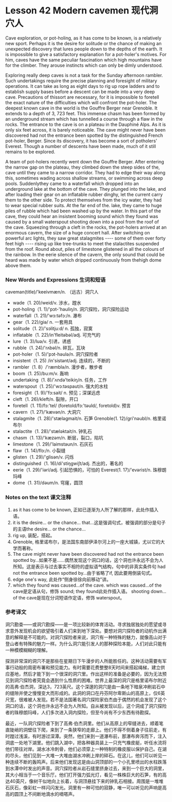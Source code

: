 # Lesson 42 Modern cavemen 现代洞穴人
Cave exploration, or pot-holing, as it has come to be known, is a relatively new sport. Perhaps it is the desire for solitude or the chance of making an unexpected discovery that lures people down to the depths of the earth. It is impossible to give a satisfactory explanation for a pot-holer's motives. For him, caves have the same peculiar fascination which high mountains have for the climber. They arouse instincts which can only be dimly understood.

Exploring really deep caves is not a task for the Sunday afternoon rambler. Such undertakings require the precise planning and foresight of military operations. It can take as long as eight days to rig up rope ladders and to establish supply bases before a descent can be made into a very deep cave. Precautions of thissort are necessary, for it is impossible to foretell the exact nature of the difficulties which will confront the pot-holer. The deepest known cave in the world is the Gouffre Berger near Grenoble. It extends to a depth of 3, 723 feet. This immense chasm has been formed by an underground stream which has tunnelled a course through a flaw in the rocks. The entrance to the cave is on a plateau in the Dauphiné Alps. As it is only six feet across, it is barely noticeable. The cave might never have been discovered had not the entrance been spotted by the distinguished French pot-holer, Berger. Since its discovery, it has become a sort of potholers' Everest. Though a number of descents have been made, much of it still remains to be explored.

A team of pot-holers recently went down the Gouffre Berger. After entering the narrow gap on the plateau, they climbed down the steep sides of the, cave until they came to a narrow corridor. They had to edge their way along this, sometimes wading across shallow streams, or swimming across deep pools. Suddenlythey came to a waterfall which dropped into an underground lake at the bottom of the cave. They plunged into the lake, and after loading their gear on an inflatable rubber dinghy, let the current carry them to the other side. To protect themselves from the icy water, they had to wear special rubber suits. At the far end of the. lake, they came to huge piles of rubble which had been washed up by the water. In this part of the cave, they could hear an insistent booming sound which they found was caused by a small waterspout shooting down into a pool from the roof of the cave. Squeezing through a cleft in the rocks, the pot-holers arrived at an enormous cavern, the size of a huge concert hall. After switching on powerful arc lights, they saw great stalagmites ---- some of them over forty feet high ---- rising up like tree-trunks to meet the stalactites suspended from the roof. Round about, piles of limestone glistened in all the colours of the rainbow. In the eerie silence of the cavern, the only sound that could be heard was made by water which dripped continuously from thehigh dome above them.

### New Words and Expressions 生词和短语

caveman(title)/'keeivmæn/n. （远古）洞穴人
* wade（1. 20)/weid/v. 涉水，蹚水
* pot-holing（1. 1)/'pɔt-'həuliŋ/n. 洞穴探险，洞穴探险运动
* waterfall（1. 21)/'wɔ:təfɔ:/n. 瀑布
* gear（1. 22)/giə/ n. 一套用具
* solitude（1. 2)/'sɔlitju:d/ n. 孤独，寂寞
* inflatable（1. 22)/in'fleitəbəl/adj. 可充气的
* lure（1. 3)/luə/v. 引诱，诱惑
* rubble（1. 24)/'rʌbəl/n. 碎瓦，瓦块
* pot-holer（1. 5)/'pɔt-həulə/n. 洞穴探险者
* insistent（1. 25) /in'sistənt/adj. 连续的，不断的
* rambler（1. 8）/'ræmblə/n. 漫步者，散步者
* boom（1. 25)/bu:m/v. 轰响
* undertaking（1. 8)/'ʌndə'teikiŋ/n. 任务，工作
* waterspout（1. 25)/'wɔ:təspaut/n. 强大的水柱
* foresight（1. 9)/'fɔ:sait/ n. 预见；深谋远虑
* cleft（1. 26)/kleft/n. 裂隙，开口
* foretell（1. 11)/fɔ:'tel/ (foretold/fɔ:'təuld/, foretold)v. 预言
* cavern（1. 27)/'kævən/n. 大洞穴
* stalagmite（1. 28)/'stæləgmait/n. 石笋
	Grenoble(1. 12)/gri'nəubl/n. 格里诺布尔
* stalactite（1. 28)/'stæləktait/n. 钟乳石
* chasm（1. 13)/'kæzəm/n. 断层，裂口，陷坑
* limestone（1. 29)/'laimstəun/n. 石灰石
* flaw（1. 14)/flɔ:/n. 小裂缝
* glisten（1. 29)/'glisən/v. 闪烁
* distinguished（1. 16)/di'stiŋgwiʃt/adj. 杰出的，著名的
* eerie（1. 29)/'iəri/adj. 引起恐惧的，可怕的
	Everest(1. 17)/'evərist/n. 珠穆朗玛峰
* dome（1. 31)/dəum/n. 穹窿，圆顶

### Notes on the text 课文注释

1. as it has come to be known, 正如已逐渐为人所了解的那样，此处作插入语。
2. it is the desire… or the chance… that…这是强调句式，被强调的部分是句子的主语the desire… or the chance…
3. rig up, 装配，搭起。
4. Grenoble, 格里诺布尔，是法国东南部伊泽尔河上的一座大城镇，尤以它的大学而著称。
5. The cave might never have been discovered had not the entrance been spotted by…如果不是……偶然发现这个洞口的话，这个洞也许永远不会为人所知。这是表示与过去事实不相符的虚拟语气结构，句中的非真实条件句 had not the entrance been spotted by…由于省略了if, 因此要用倒装句式。
6. edge one's way, 此处作“侧身徐徐向前移动”讲。
7. which they found was caused…of the cave.
	which was caused…of the cave是定语从句，修饰 sound; they found此处作插入语。 shooting down… of the cave是现在分词短语作定语，修饰 waterspout。

### 参考译文

洞穴勘查——或洞穴勘探——是一项比较新的体育活动。寻求独居独处的愿望或寻求意外发现机会的欲望吸引着人们来到地下深处。要想对洞穴探险者的动机作出满意的解释是不可能的。对洞穴探险者来说，洞穴有一种特殊的魅力，就像高山对于登山者有特殊的魅力一样。为什么洞穴能引发人的那种探险本能，人们对此只能有一种模模糊糊的理解。

探测非常深的洞穴不是那些在星期日下午漫步的人所能胜任的。这种活动需要有军事行动般的周密布署和预见能力。有时需要花费整整8天时间来搭起绳梯，建立供应基地，然后才能下到一个很深的洞穴里。作出这样的准备是必要的，因为无法预见到洞穴探险者究竟会遇到什么性质的困难。世界上最深的洞穴是格里诺布尔附近的高弗·伯杰洞，深达3，723英尺。这个深邃的洞穴是由一条地下暗泉冲刷岩石中的缝隙并使之慢慢变大而形成的。此洞的洞口在丹芬阿尔卑斯山的高原上，仅6英尺宽，很难被人发现。若不是法国著名洞穴探险家伯杰由于偶然的机会发现了这个洞口的话，这个洞也许永远不会为人所知。自从被发现以后，这个洞成了洞穴探险者的珠穆朗玛峰，人们多次进入洞内探险，但至今尚有不少东西有待勘探。

最近，一队洞穴探险者下到了高弗·伯杰洞里。他们从高原上的窄缝进去，顺着笔直陡峭的洞壁往下爬，来到了一条狭窄的走廊上。他们不得不侧着身子往前走，有时蹚过浅溪，有时游过深潭。突然，他们来到一道瀑布前，那瀑布奔泻而下，注入洞底一处地下湖里。他们跳入湖中，把各种器具装上一只充气橡皮艇，听任水流将他们带往对岸。湖水冰冷刺骨，他们必须穿上一种特制的橡皮服以保护自己。在湖的尽头，他们见到一大堆一大堆由湖水冲刷上岸的碎石。在这儿，他们可以听见一种连续不断的轰鸣声。后来他们发现这是由山洞顶部的一个小孔里喷出的水柱跌落到水潭中时发出的声音。洞穴探险者从岩石缝里挤身过去，来到一个巨大的洞里，其大小相当于一个音乐厅。他们打开强力弧光灯，看见一株株巨大的石笋，有的高达40英尺，像树干似地向上长着，与洞顶悬挂下来的钟乳石相接。周围是一堆堆石灰石，像彩虹一样闪闪发光。洞里有一种可怕的寂静，唯一可以听见的声响是高高的圆顶上不间断地滴水的嘀嗒声。


